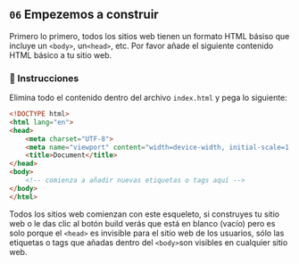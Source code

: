 ## `06` Empezemos a construir

Primero lo primero, todos los sitios web tienen un formato HTML básiso que incluye un `<body>`, un`<head>`, etc.
Por favor añade el siguiente contenido HTML básico a tu sitio web.
 

### 📝 Instrucciones

Elimina todo el contenido dentro del archivo `index.html` y pega lo siguiente:

```html
<!DOCTYPE html>
<html lang="en">
<head>
    <meta charset="UTF-8">
    <meta name="viewport" content="width=device-width, initial-scale=1.0">
    <title>Document</title>
</head>
<body>
    <!-- comienza a añadir nuevas etiquetas o tags aquí -->
</body>
</html>
```

Todos los sitios web comienzan con este esqueleto, si construyes tu sitio web o le das clic al botón build verás que está en blanco (vacío) pero es solo porque el `<head>` es invisible para el sitio web de los usuarios, sólo las etiquetas o tags que añadas dentro del `<body>`son visibles en cualquier sitio web.
